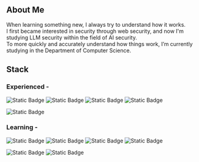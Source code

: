 ## About Me
When learning something new, I always try to understand how it works.  
I first became interested in security through web security, and now I'm studying LLM security within the field of AI security.  
To more quickly and accurately understand how things work, I’m currently studying in the Department of Computer Science.

## Stack 
### Experienced -
![Static Badge](https://img.shields.io/badge/NodeJS-JS?logo=nodedotjs&logoColor=white)
![Static Badge](https://img.shields.io/badge/Python-Python?logo=python&logoColor=white&color=%233776AB)
![Static Badge](https://img.shields.io/badge/JAVA-JAVA?logo=openjdk&logoColor=white&color=%23000000)
![Static Badge](https://img.shields.io/badge/MySQL-MySQL?logo=mysql&logoColor=white&color=%234479A1)

![Static Badge](https://img.shields.io/badge/Pandas-pandas?logo=pandas&logoColor=white&color=%23150458)


### Learning -
![Static Badge](https://img.shields.io/badge/VueJS-VueJS?logo=vuedotjs&logoColor=white&color=%234FC08D)
![Static Badge](https://img.shields.io/badge/Spring-Spring?logo=spring&logoColor=white&color=%236DB33F)
![Static Badge](https://img.shields.io/badge/SpringBoot-Spring?logo=springboot&logoColor=white&color=%236DB33F)
![Static Badge](https://img.shields.io/badge/PostgreSQL-postgresql?logo=postgresql&logoColor=white&color=%234169E1)

![Static Badge](https://img.shields.io/badge/Network-cisco?logo=cisco&logoColor=white&color=%231BA0D7)
![Static Badge](https://img.shields.io/badge/Ubuntu-ubuntu?logo=ubuntu&logoColor=white&color=%23E95420)
